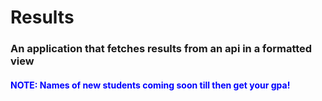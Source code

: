 # Results

<h3>An application that fetches results from an api in a formatted view</h3>
<h4 style="color:blue">NOTE: Names of new students coming soon till then get your gpa!</h4>


